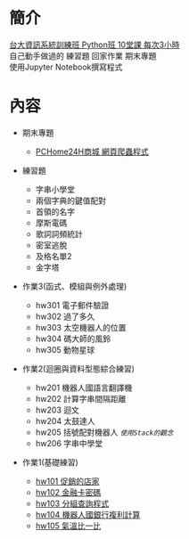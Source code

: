 # 簡介
[台大資訊系統訓練班 Python班 10堂課 每次3小時](https://train.csie.ntu.edu.tw/train/course.php?id=2169)  
自己動手做過的 練習題 回家作業 期末專題  
使用Jupyter Notebook撰寫程式  

# 內容
- 期末專題 
    - [PCHome24H商城 網頁爬蟲程式](PCHome24_Project/PCHome24_Project.ipynb)

- 練習題
    - 字串小學堂
    - 兩個字典的鍵值配對
    - 首領的名字
    - 摩斯電碼
    - 歌詞詞頻統計
    - 密室逃脫
    - 及格名單2
    - 金字塔

- 作業3(函式、模組與例外處理)
    - hw301 電子郵件驗證
    - hw302 過了多久
    - hw303 太空機器人的位置
    - hw304 碼大師的風鈴
    - hw305 動物星球

- 作業2(迴圈與資料型態綜合練習)
    - hw201 機器人國語言翻譯機
    - hw202 計算字串間隔距離
    - hw203 迴文
    - hw204 太鼓達人
    - hw205 括號配對機器人 *`使用Stack的觀念`*
    - hw206 字串中學堂

- 作業1(基礎練習)
    - [hw101 促銷的店家](hw1/hw101.ipynb)
    - [hw102 金融卡密碼](hw1/hw102.ipynb)
    - [hw103 分組查詢程式](hw1/hw103.ipynb)
    - [hw104 機器人國銀行複利計算](hw1/hw104.ipynb)
    - [hw105 氣溫比一比](hw1/hw105.ipynb)

